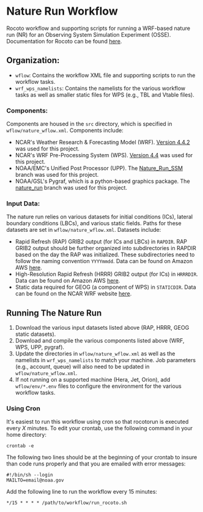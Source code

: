 # Nature Run Workflow

Rocoto workflow and supporting scripts for running a WRF-based nature run (NR) for an Observing System Simulation Experiment (OSSE). Documentation for Rocoto can be found [here](https://christopherwharrop.github.io/rocoto/). 

## Organization:

- `wflow`: Contains the workflow XML file and supporting scripts to run the workflow tasks.
- `wrf_wps_namelists`: Contains the namelists for the various workflow tasks as well as smaller static files for WPS (e.g., TBL and Vtable files).

### Components:

Components are housed in the `src` directory, which is specified in `wflow/nature_wflow.xml`. Components include:

- NCAR's Weather Research & Forecasting Model (WRF). [Version 4.4.2](https://github.com/wrf-model/WRF/releases/tag/v4.4.2) was used for this project.
- NCAR's WRF Pre-Processing System (WPS). [Version 4.4](https://github.com/wrf-model/WPS/releases/tag/v4.4) was used for this project.
- NOAA/EMC's Unified Post Processor (UPP). The [Nature_Run_SSM](https://github.com/ShawnMurdzek-NOAA/UPP/tree/Nature_Run_SSM) branch was used for this project.
- NOAA/GSL's Pygraf, which is a python-based graphics package. The [nature_run](https://github.com/ShawnMurdzek-NOAA/pygraf/tree/nature_run) branch was used for this project.

### Input Data:

The nature run relies on various datasets for initial conditions (ICs), lateral boundary conditions (LBCs), and various static fields. Paths for these datasets are set in `wflow/nature_wflow.xml`. Datasets include:

- Rapid Refresh (RAP) GRIB2 output (for ICs and LBCs) in `RAPDIR`. RAP GRIB2 output should be further organized into subdirectories in RAPDIR based on the day the RAP was initialized. These subdirectories need to follow the naming convention `YYYYmmdd`. Data can be found on Amazon AWS [here](https://noaa-rap-pds.s3.amazonaws.com/index.html).
- High-Resolution Rapid Refresh (HRRR) GRIB2 output (for ICs) in `HRRRDIR`. Data can be found on Amazon AWS [here](https://noaa-hrrr-bdp-pds.s3.amazonaws.com/index.html).
- Static data required for GEOG (a component of WPS) in `STATICDIR`. Data can be found on the NCAR WRF website [here](https://www2.mmm.ucar.edu/wrf/users/download/get_sources_wps_geog.html).

## Running The Nature Run

1. Download the various input datasets listed above (RAP, HRRR, GEOG static datasets).
2. Download and compile the various components listed above (WRF, WPS, UPP, pygraf).
3. Update the directories in `wflow/nature_wflow.xml` as well as the namelists in `wrf_wps_namelists` to match your machine. Job parameters (e.g., account, queue) will also need to be updated in `wflow/nature_wflow.xml`. 
4. If not running on a supported machine (Hera, Jet, Orion), add `wflow/env/*.env` files to configure the environment for the various workflow tasks.

### Using Cron

It's easiest to run this workflow using cron so that rocotorun is executed every _X_ minutes. To
edit your crontab, use the following command in your home directory:

`crontab -e`

The following two lines should be at the beginning of your crontab to insure than code runs properly 
and that you are emailed with error messages:

```
#!/bin/sh --login
MAILTO=email@noaa.gov
```

Add the following line to run the workflow every 15 minutes:

`*/15 * * * * /path/to/workflow/run_rocoto.sh`
